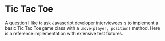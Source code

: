 Tic Tac Toe
===========

A question I like to ask Javascript developer interviewees is to implement a basic Tic Tac Toe game class with a `.move(player, position)` method. Here is a reference implementation with extensive test fixtures.

